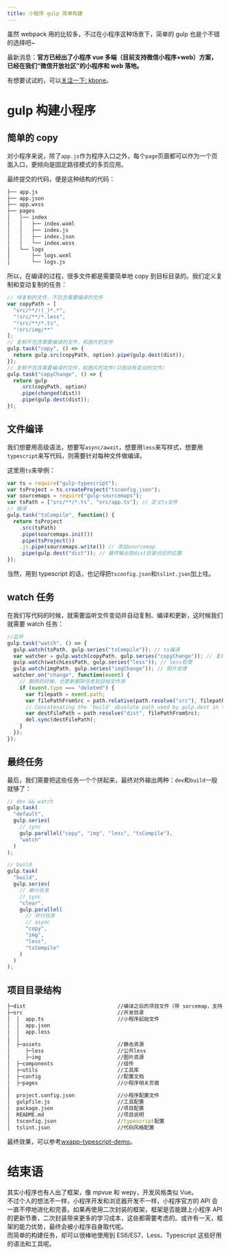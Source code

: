 ```yaml
---
title: 小程序 gulp 简单构建
---
```


虽然 webpack 用的比较多，不过在小程序这种场景下，简单的 gulp 也是个不错的选择吧~

最新消息：**官方已经出了小程序 vue 多端（目前支持微信小程序+web）方案，已经在我们“微信开放社区”的小程序和 web 落地。**

有想要试试的，可以[关注一下: kbone](https://github.com/wechat-miniprogram/kbone)。

<!--more-->

# gulp 构建小程序

## 简单的 copy

对小程序来说，除了`app.js`作为程序入口之外，每个`page`页面都可以作为一个页面入口，更倾向是固定路径模式的多页应用。

最终提交的代码，便是这种结构的代码：

```cmd
├── app.js
├── app.json
├── app.wxss
├── pages
│   │── index
│   │   ├── index.wxml
│   │   ├── index.js
│   │   ├── index.json
│   │   └── index.wxss
│   └── logs
│       ├── logs.wxml
│       └── logs.js
```

所以，在编译的过程，很多文件都是需要简单地 copy 到目标目录的。我们定义复制和变动复制的任务：

```js
// 待复制的文件，不包含需要编译的文件
var copyPath = [
  "src/**/!(_)*.*",
  "!src/**/*.less",
  "!src/**/*.ts",
  "!src/img/**"
];
// 复制不包含需要编译的文件，和图片的文件
gulp.task("copy", () => {
  return gulp.src(copyPath, option).pipe(gulp.dest(dist));
});
// 复制不包含需要编译的文件，和图片的文件(只改动有变动的文件）
gulp.task("copyChange", () => {
  return gulp
    .src(copyPath, option)
    .pipe(changed(dist))
    .pipe(gulp.dest(dist));
});
```

## 文件编译

我们想要用高级语法，想要写`async/await`，想要用`less`来写样式，想要用`typescript`来写代码，则需要针对每种文件做编译。

这里用`ts`来举例：

```js
var ts = require("gulp-typescript");
var tsProject = ts.createProject("tsconfig.json");
var sourcemaps = require("gulp-sourcemaps");
var tsPath = ["src/**/*.ts", "src/app.ts"]; // 定义ts文件
// 编译
gulp.task("tsCompile", function() {
  return tsProject
    .src(tsPath)
    .pipe(sourcemaps.init())
    .pipe(tsProject())
    .js.pipe(sourcemaps.write()) // 添加sourcemap
    .pipe(gulp.dest("dist")); // 最终输出到dist目录对应的位置
});
```

当然，用到 typescript 的话，也记得把`tsconfig.json`和`tslint.json`加上哇。

## watch 任务

在我们写代码的时候，就需要监听文件变动并自动复制、编译和更新，这时候我们就需要 watch 任务：

```js
//监听
gulp.task("watch", () => {
  gulp.watch(tsPath, gulp.series("tsCompile")); // ts编译
  var watcher = gulp.watch(copyPath, gulp.series("copyChange")); // 复制任务
  gulp.watch(watchLessPath, gulp.series("less")); // less处理
  gulp.watch(imgPath, gulp.series("imgChange")); // 图片处理
  watcher.on("change", function(event) {
    // 删除的时候，也更新删除任务到目标文件夹
    if (event.type === "deleted") {
      var filepath = event.path;
      var filePathFromSrc = path.relative(path.resolve("src"), filepath);
      // Concatenating the 'build' absolute path used by gulp.dest in the scripts task
      var destFilePath = path.resolve("dist", filePathFromSrc);
      del.sync(destFilePath);
    }
  });
});
```

## 最终任务

最后，我们需要把这些任务一个个拼起来，最终对外输出两种：`dev`和`build`一般就够了：

```js
// dev && watch
gulp.task(
  "default",
  gulp.series(
    // sync
    gulp.parallel("copy", "img", "less", "tsCompile"),
    "watch"
  )
);

// build
gulp.task(
  "build",
  gulp.series(
    // 串行任务
    // sync
    "clear",
    gulp.parallel(
      // 并行任务
      // async
      "copy",
      "img",
      "less",
      "tsCompile"
    )
  )
);
```

## 项目目录结构

```cmd
├─dist                              //编译之后的项目文件（带 sorcemap，支持生产环境告警定位）
├─src                               //开发目录
│  │  app.ts                        //小程序起始文件
│  │  app.json
│  │  app.less
│  │
│  ├─assets                     	//静态资源
│     ├─less						//公共less
│     ├─img						    //图片资源
│  ├─components                     //组件
│  ├─utils                          //工具库
│  ├─config                         //配置文档
│  ├─pages                          //小程序相关页面
│
│  project.config.json              //小程序配置文件
│  gulpfile.js                      //工具配置
│  package.json                     //项目配置
│  README.md                        //项目说明
│  tsconfig.json                    //typescript配置
│  tslint.json                      //代码风格配置
```

最终效果，可以参考[wxapp-typescript-demo](https://github.com/godbasin/wxapp-typescript-demo)。

# 结束语

其实小程序也有人出了框架，像 mpvue 和 wepy，开发风格类似 Vue。  
不过个人的想法不一样，小程序开发和浏览器开发不一样，小程序官方的 API 会一直不停地进化和完善。如果再使用二次封装的框架，框架是否能跟上小程序 API 的更新节奏，二次封装带来更多的学习成本，这些都需要考虑的。或许有一天，框架的能力优势，最终会被小程序自身取代呢。  
而简单的构建任务，却可以很棒地使用到 ES6/ES7、Less、Typescript 这些好用的语法和工具呢。
